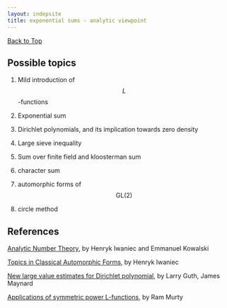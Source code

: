 ```yaml
---
layout: indepsite
title: exponential sums - analytic viewpoint
---
```


[Back to Top](../expsum.md)


## Possible topics

1. Mild introduction of $$L$$-functions

2. Exponential sum 

3. Dirichlet polynomials, and its implication towards zero density

4. Large sieve inequality

5. Sum over finite field and kloosterman sum

6. character sum

7. automorphic forms of $$\mathrm{GL}(2)$$

8. circle method


## References

[Analytic Number Theory](https://bookstore.ams.org/view?ProductCode=COLL/53), by Henryk Iwaniec and Emmanuel Kowalski

[Topics in Classical Automorphic Forms](https://bookstore.ams.org/gsm-17), by Henryk Iwaniec

[New large value estimates for Dirichlet polynomial](https://arxiv.org/abs/2405.20552), by Larry Guth, James Maynard

[Applications of symmetric power L-functions](https://mast.queensu.ca/~murty/Murty.pdf), by Ram Murty
